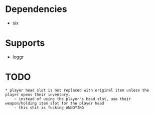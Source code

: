 
# Dependencies
* six

# Supports
* loggr

# TODO
    * player head slot is not replaced with original item unless the player opens their inventory.
        ~ instead of using the player's head slot, use their weapon/holding item slot for the player head
        - this shit is fucking ANNOYING